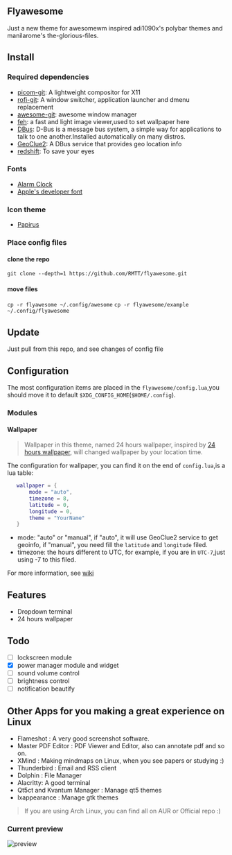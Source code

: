 ## Flyawesome
Just a new theme for awesomewm inspired adi1090x's polybar themes and manilarome's the-glorious-files.

## Install
### Required dependencies
+ [picom-git](https://github.com/yshui/picom): A lightweight compositor for X11 
+ [rofi-git](https://github.com/davatorium/rofi): A window switcher, application launcher and dmenu replacement 
+ [awesome-git](https://github.com/awesomeWM/awesome): awesome window manager
+ [feh](https://feh.finalrewind.org/): a fast and light image viewer,used to set wallpaper here
+ [DBus](https://www.freedesktop.org/wiki/Software/dbus/): D-Bus is a message bus system, a simple way for applications to talk to one another.Installed automatically on many distros.
+ [GeoClue2](https://gitlab.freedesktop.org/geoclue/geoclue/-/wikis/home): A DBus service that provides geo location info
+ [redshift](https://github.com/jonls/redshift): To save your eyes
### Fonts
+ [Alarm Clock](https://www.dafont.com/alarm-clock.font)
+ [Apple's developer font](https://developer.apple.com/fonts/)

### Icon theme
+ [Papirus](https://github.com/PapirusDevelopmentTeam/papirus-icon-theme)
### Place config files
#### clone the repo
`git clone --depth=1 https://github.com/RMTT/flyawesome.git`
#### move files
`cp -r flyawesome ~/.config/awesome`
`cp -r flyawesome/example ~/.config/flyawesome`

## Update
Just pull from this repo, and see changes of config file

## Configuration
The most configuration items are placed in the `flyawesome/config.lua`,you should 
move it to default `$XDG_CONFIG_HOME`(`$HOME/.config`).

### Modules
#### Wallpaper
> Wallpaper in this theme, named 24 hours wallpaper, inspired by 
>[24 hours wallpaper](https://github.com/t1m0thyj/WinDynamicDesktop),
>will changed wallpaper by your location time.

The configuration for wallpaper, you can find it on the end of `config.lua`,is
 a lua table:
 ```lua
    wallpaper = {
        mode = "auto",
        timezone = 8,
        latitude = 0,
        longitude = 0,
        theme = "YourName"
    }
 ```
+ mode: "auto" or "manual", if "auto", it will use GeoClue2 service to get geoinfo, if "manual", you need fill the 
`latitude` and `longitude` filed.
+ timezone: the hours different to UTC, for example, if you are in `UTC-7`,just using -7 to this filed.

For more information, see [wiki](https://github.com/RMTT/flyawesome/wiki/Wallpaper-themes)
## Features
+ Dropdown terminal
+ 24 hours wallpaper

## Todo
- [ ] lockscreen module
- [x] power manager module and widget
- [ ] sound volume control
- [ ] brightness control
- [ ] notification beautify

## Other Apps for you making a great experience on Linux
+ Flameshot : A very good screenshot software.
+ Master PDF Editor : PDF Viewer and Editor, also can annotate pdf and so on.
+ XMind : Making mindmaps on Linux, when you see papers or studying :)
+ Thunderbird : Email and RSS client
+ Dolphin : File Manager
+ Alacritty: A good terminal
+ Qt5ct and Kvantum Manager : Manage qt5 themes
+ lxappearance : Manage gtk themes
> If you are using Arch Linux, you can find all on AUR or Official repo :)
### Current preview
![preview](https://i.imgur.com/TAvg49h.png)

